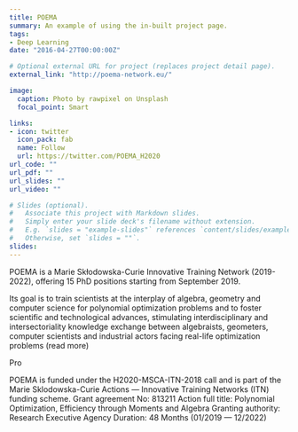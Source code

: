 ```yaml
---
title: POEMA
summary: An example of using the in-built project page.
tags:
- Deep Learning
date: "2016-04-27T00:00:00Z"

# Optional external URL for project (replaces project detail page).
external_link: "http://poema-network.eu/"

image:
  caption: Photo by rawpixel on Unsplash
  focal_point: Smart

links:
- icon: twitter
  icon_pack: fab
  name: Follow
  url: https://twitter.com/POEMA_H2020
url_code: ""
url_pdf: ""
url_slides: ""
url_video: ""

# Slides (optional).
#   Associate this project with Markdown slides.
#   Simply enter your slide deck's filename without extension.
#   E.g. `slides = "example-slides"` references `content/slides/example-slides.md`.
#   Otherwise, set `slides = ""`.
slides: 
---
```


POEMA is a Marie Skłodowska-Curie Innovative Training Network (2019-2022), offering 15 PhD positions starting from September 2019.

Its goal is to train scientists at the interplay of algebra, geometry and computer science for polynomial optimization problems and to foster scientific and technological advances, stimulating interdisciplinary and intersectoriality knowledge exchange between algebraists, geometers, computer scientists and industrial actors facing real-life optimization problems (read more)

Pro

POEMA is funded under the H2020-MSCA-ITN-2018 call and is part of the Marie Sklodowska-Curie Actions — Innovative Training Networks (ITN) funding scheme.
Grant agreement No: 813211
Action full title: Polynomial Optimization, Efficiency through Moments and Algebra
Granting authority: Research Executive Agency
Duration: 48 Months (01/2019 — 12/2022)

